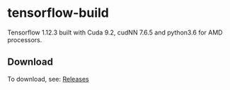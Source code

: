 # tensorflow-build


Tensorflow 1.12.3 built with Cuda 9.2, cudNN 7.6.5 and python3.6 for AMD processors.

## Download

To download, see: [Releases](https://github.com/jpanagos/tensorflow-build/releases)
